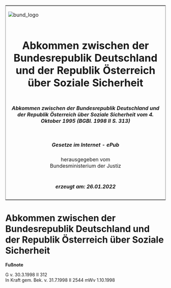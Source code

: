 <span id="DECKBLATT.html"></span>

<table border="0" frame="border" width="100%">

<tr valign="top">

<td align="left">

![bund\_logo](BfJ_2021_Web_de_de.gif)

</td>

<td align="right">

 

</td>

</tr>

<tr align="center" valign="middle">

<td colspan="2">

# Abkommen zwischen der Bundesrepublik Deutschland und der Republik Österreich über Soziale Sicherheit

</td>

</tr>

<tr align="center" valign="middle">

<td colspan="2">

##### Abkommen zwischen der Bundesrepublik Deutschland und der Republik Österreich über Soziale Sicherheit vom 4. Oktober 1995 (BGBl. 1998 II S. 313)

</td>

</tr>

<tr align="center" valign="middle">

<td colspan="2">

  
  

##### Gesetze im Internet - ePub  
  
herausgegeben vom  
Bundesministerium der Justiz

</td>

</tr>

<tr align="center" valign="bottom">

<td colspan="2">

  
  

##### erzeugt am: 26.01.2022

</td>

</tr>

</table>

<span id="BJNR031320998.html"></span>

# Abkommen zwischen der Bundesrepublik Deutschland und der Republik Österreich über Soziale Sicherheit

<div>

  
**Fußnote**

<div class="jnhtml">

<div>

<div class="jurAbsatz">

G v. 30.3.1998 II 312  
In Kraft gem. Bek. v. 31.7.1998 II 2544 mWv 1.10.1998

</div>

</div>

</div>

</div>
